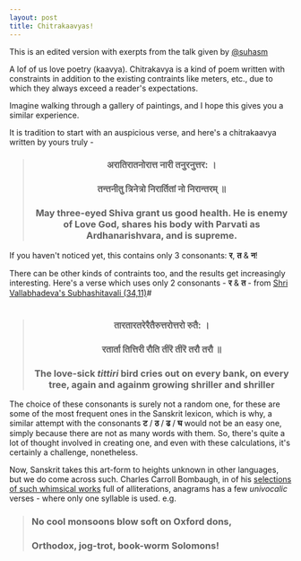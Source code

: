 ```yaml
---
layout: post
title: Chitrakaavyas!
---
```


This is an edited version with exerpts from the talk given by [@suhasm](https://twitter.com/suhasm)

A lof of us love poetry (kaavya). Chitrakavya is a kind of poem written with constraints in addition to the existing contraints like meters, etc., due to which they always exceed a reader's expectations.

Imagine walking through a gallery of paintings, and I hope this gives you a similar experience.

It is tradition to start with an auspicious verse, and here's a chitrakaavya written by yours truly -

> ### <center>अरातिरातनोरात्त नारी तनुरनुत्तर: ।
> ### <center>तन्तनीतु त्रिनेत्रो निरार्तितां नो निरान्तरम् ॥
> ### <center>May three-eyed Shiva grant us good health. He is enemy of Love God, shares his body with Parvati as Ardhanarishvara, and is supreme.

If you haven't noticed yet, this contains only 3 consonants: **र**, **त** & **न**!

There can be other kinds of contraints too, and the results get increasingly interesting. Here's a verse which uses only 2 consonants - **र** & **त** - from [Shri Vallabhadeva's Subhashitavali (34,11)](https://archive.org/details/in.ernet.dli.2015.70521/page/n39/mode/2up)#
#
> ### <center>तारतारतरेरैतैरुत्तरोत्तरो रुतै: ।
> ### <center>रतार्ता तित्तिरी रौति तीरॆ तीरॆ तरौ तरौ ॥
> ### <center>The love-sick *tittiri* bird cries out on every bank, on every tree, again and againm growing shriller and shriller

The choice of these consonants is surely not a random one, for these are some of the most frequent ones in the Sanskrit lexicon, which is why, a similar attempt with the consonants **ट** / **ठ** / **ढ** / **घ** would not be an easy one, simply because there are not as many words with them. So, there's quite a lot of thought involved in creating one, and even with these calculations, it's certainly a challenge, nonetheless.

Now, Sanskrit takes this art-form to heights unknown in other languages, but we do come across such. Charles Carroll Bombaugh, in of his [selections of such whimsical works](https://www.gutenberg.org/files/56805/56805-h/56805-h.htm) full of alliterations, anagrams has a few *univocalic* verses - where only one syllable is used. e.g.

> ### No cool monsoons blow soft on Oxford dons,
> ### Orthodox, jog-trot, book-worm Solomons!
